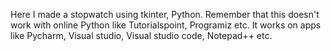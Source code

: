 Here I made a stopwatch using tkinter, Python.
Remember that this doesn't work with online Python like Tutorialspoint, Programiz etc.
It works on apps like Pycharm, Visual studio, Visual studio code, Notepad++ etc.

